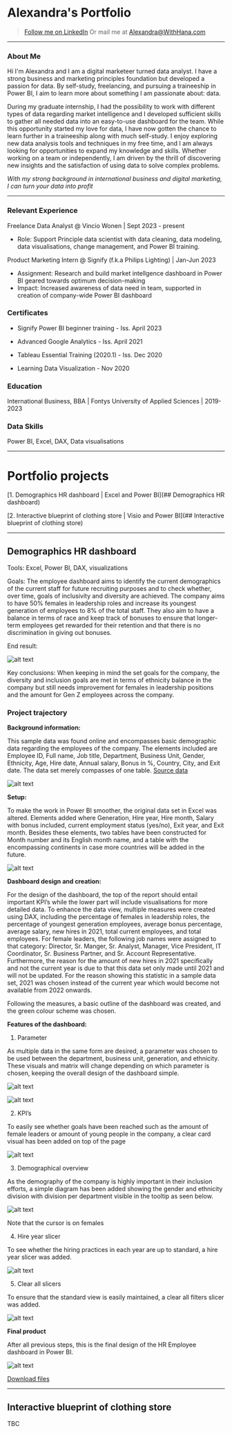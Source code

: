 # Alexandra's Portfolio
> [Follow me on LinkedIn](https://www.linkedin.com/in/alexandra-d-641921196/)
> Or mail me at Alexandra@WithHana.com
---

### About Me
Hi I'm Alexandra and I am a digital marketeer turned data analyst. I have a strong business and marketing principles foundation but developed a passion for data. By self-study, freelancing, and pursuing a traineeship in Power BI, I aim to learn more about something I am passionate about: data. 

During my graduate internship, I had the possibility to work with different types of data regarding market intelligence and I developed sufficient skills to gather all needed data into an easy-to-use dashboard for the team. While this opportunity started my love for data, I have now gotten the chance to learn further in a traineeship along with much self-study. I enjoy exploring new data analysis tools and techniques in my free time, and I am always looking for opportunities to expand my knowledge and skills. Whether working on a team or independently, I am driven by the thrill of discovering new insights and the satisfaction of using data to solve complex problems.

_With my strong background in international business and digital marketing, I can turn your data into profit_

---

### Relevant Experience
Freelance Data Analyst @ Vincio Wonen | Sept 2023 - present
- Role: Support Principle data scientist with data cleaning, data modeling, data visualisations, change management, and Power BI training.

Product Marketing Intern @ Signify (f.k.a Philips Lighting) | Jan-Jun 2023
- Assignment: Research and build market intellgence dashboard in Power BI geared towards optimum decision-making
- Impact: Increased awareness of data need in team, supported in creation of company-wide Power BI dashboard

### Certificates
- Signify Power BI beginner training - Iss. April 2023

- Advanced Google Analytics - Iss. April 2021

- Tableau Essential Training (2020.1) - Iss. Dec 2020

- Learning Data Visualization - Nov 2020

### Education
International Business, BBA | Fontys University of Applied Sciences | 2019-2023

### Data Skills
Power BI, Excel, DAX, Data visualisations

---

# Portfolio projects
[1. Demographics HR dashboard | Excel and Power BI](## Demographics HR dashboard)

[2. Interactive blueprint of clothing store | Visio and Power BI](## Interactive blueprint of clothing store)

---

## Demographics HR dashboard
Tools: Excel, Power BI, DAX, visualizations


Goals: The employee dashboard aims to identify the current demographics of the current staff for future recruiting purposes and to check whether, over time, goals of inclusivity and diversity are achieved. The company aims to have 50% females in leadership roles and increase its youngest generation of employees to 8% of the total staff. They also aim to have a balance in terms of race and keep track of bonuses to ensure that longer-term employees get rewarded for their retention and that there is no discrimination in giving out bonuses.


End result: 

![alt text](Assets/Proj1_1.png)


Key conclusions: When keeping in mind the set goals for the company, the diversity and inclusion goals are met in terms of ethnicity balance in the company but still needs improvement for females in leadership positions and the amount for Gen Z employees across the company.


### Project trajectory

**Background information:**

This sample data was found online and encompasses basic demographic data regarding the employees of the company. The elements included are Employee ID, Full name, Job title, Department, Business Unit, Gender, Ethnicity, Age, Hire date, Annual salary, Bonus in %, Country, City, and Exit date. The data set merely compasses of one table.
[Source data](https://www.thespreadsheetguru.com/sample-data/)

![alt text](Assets/Proj1_2.png)


**Setup:**

To make the work in Power BI smoother, the original data set in Excel was altered. Elements added where Generation, Hire year, Hire month, Salary with bonus included, current employment status (yes/no), Exit year, and Exit month. Besides these elements, two tables have been constructed for Month number and its English month name, and a table with the encompassing continents in case more countries will be added in the future. 

![alt text](Assets/Proj1_3.png)


**Dashboard design and creation:**

For the design of the dashboard, the top of the report should entail important KPI’s while the lower part will include visualisations for more detailed data. To enhance the data view, multiple measures were created using DAX, including the percentage of females in leadership roles, the percentage of youngest generation employees, average bonus percentage, average salary, new hires in 2021, total current employees, and total employees. For female leaders, the following job names were assigned to that category: Director, Sr. Manger, Sr. Analyst, Manager, Vice President, IT Coordinator, Sr. Business Partner, and Sr. Account Representative. Furthermore, the reason for the amount of new hires in 2021 specifically and not the current year is due to that this data set only made until 2021 and will not be updated. For the reason showing this statistic in a sample data set, 2021 was chosen instead of the current year which would become not available from 2022 onwards.

Following the measures, a basic outline of the dashboard was created, and the green colour scheme was chosen. 


**Features of the dashboard:**


1.	Parameter

As multiple data in the same form are desired, a parameter was chosen to be used between the department, business unit, generation, and ethnicity. These visuals and matrix will change depending on which parameter is chosen, keeping the overall design of the dashboard simple. 

![alt text](Assets/Proj1_4.png)

![alt text](Assets/Proj1_5.png)


2.	KPI’s

To easily see whether goals have been reached such as the amount of female leaders or amount of young people in the company, a clear card visual has been added on top of the page

![alt text](Assets/Proj1_6.png)


3.	Demographical overview

As the demography of the company is highly important in their inclusion efforts, a simple diagram has been added showing the gender and ethnicity division with division per department visible in the tooltip as seen below.

![alt text](Assets/Proj1_7.png) 

Note that the cursor is on females


4.	Hire year slicer

To see whether the hiring practices in each year are up to standard, a hire year slicer was added.

![alt text](Assets/Proj1_8.png)


5.	Clear all slicers

To ensure that the standard view is easily maintained, a clear all filters slicer was added.

![alt text](Assets/Proj1_9.png)

**Final product**

After all previous steps, this is the final design of the HR Employee dashboard in Power BI.

![alt text](Assets/Proj1_1.png)

[Download files](Assets/DemographicEmployeeData_Excel_PoweBI.zip)

---

## Interactive blueprint of clothing store


TBC
